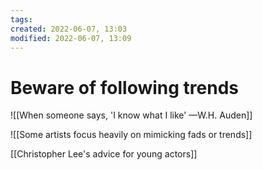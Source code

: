 ```yaml
---
tags: 
created: 2022-06-07, 13:03
modified: 2022-06-07, 13:09
---
```


# Beware of following trends
![[When someone says, 'I know what I like' —W.H. Auden]]

![[Some artists focus heavily on mimicking fads or trends]]

[[Christopher Lee's advice for young actors]]